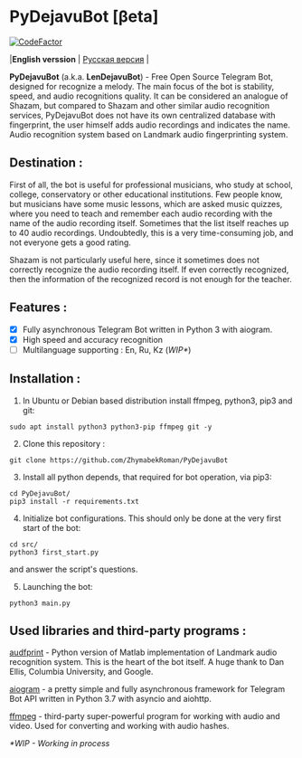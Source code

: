 # PyDejavuBot [βeta]
[![CodeFactor](https://www.codefactor.io/repository/github/zhymabekroman/pydejavubot/badge)](https://www.codefactor.io/repository/github/zhymabekroman/pydejavubot)

|**English verssion** | [Русская версия](https://github.com/ZhymabekRoman/PyDejavuBot/blob/master/README-RU.md) |

**PyDejavuBot** (a.k.a. **LenDejavuBot**) - Free Open Source Telegram Bot, designed for recognize a melody. The main focus of the bot is stability, speed, and audio recognitions quality. It can be considered an analogue of Shazam, but compared to Shazam and other similar audio recognition services, PyDejavuBot does not have its own centralized database with fingerprint, the user himself adds audio recordings and indicates the name. Audio recognition system based on Landmark audio fingerprinting system.

## Destination :
First of all, the bot is useful for professional musicians, who study at school, college, conservatory or other educational institutions. Few people know, but musicians have some music lessons, which are asked music quizzes, where you need to teach and remember each audio recording with the name of the audio recording itself. Sometimes that the list itself reaches up to 40 audio recordings. Undoubtedly, this is a very time-consuming job, and not everyone gets a good rating.

Shazam is not particularly useful here, since it sometimes does not correctly recognize the audio recording itself. If even correctly recognized, then the information of the recognized record is not enough for the teacher.

## Features :
- [x] Fully asynchronous Telegram Bot written in Python 3 with aiogram.
- [x] High speed and accuracy recognition
- [ ] Multilanguage supporting : En,  Ru, Kz (_WIP*_)

## Installation : 
1) In Ubuntu or Debian based distribution install ffmpeg, python3, pip3 and git:
```
sudo apt install python3 python3-pip ffmpeg git -y
```
2) Clone this repository :
```
git clone https://github.com/ZhymabekRoman/PyDejavuBot
```
3) Install all python depends, that required for bot operation, via pip3: 
```
cd PyDejavuBot/
pip3 install -r requirements.txt
```

4) Initialize bot configurations. This should only be done at the very first start of the bot:
```
cd src/
python3 first_start.py
```
and answer the script's questions.

5) Launching the bot:
```
python3 main.py
```

## Used libraries and third-party programs :
[audfprint](https://github.com/dpwe/audfprint) - Python version of Matlab implementation of Landmark audio recognition system. This is the heart of the bot itself. A huge thank to Dan Ellis, Columbia University, and Google.

[aiogram](https://github.com/aiogram/aiogram) - a pretty simple and fully asynchronous framework for Telegram Bot API written in Python 3.7 with asyncio and aiohttp.

[ffmpeg](https://ffmpeg.org/) - third-party super-powerful program for working with audio and video. Used for converting and working with audio hashes.



_*WIP - Working in process_
